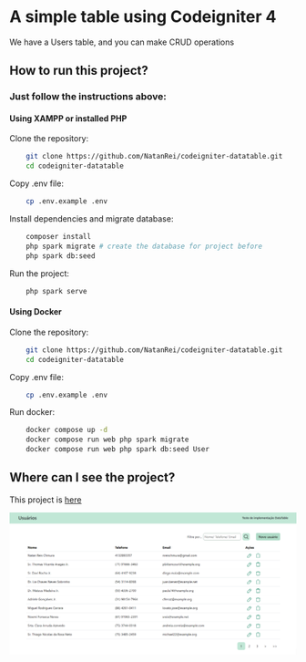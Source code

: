 # A simple table using Codeigniter 4

We have a Users table, and you can make CRUD operations

## How to run this project?

### Just follow the instructions above:

#### Using XAMPP or installed PHP

Clone the repository:

```bash 
    git clone https://github.com/NatanRei/codeigniter-datatable.git
    cd codeigniter-datatable
```

Copy .env file:

```bash 
    cp .env.example .env
```

Install dependencies and migrate database:

```bash 
    composer install
    php spark migrate # create the database for project before
    php spark db:seed
```

Run the project:

```bash 
    php spark serve
```


#### Using Docker

Clone the repository:

```bash 
    git clone https://github.com/NatanRei/codeigniter-datatable.git
    cd codeigniter-datatable
```

Copy .env file:

```bash 
    cp .env.example .env
```

Run docker:

```bash 
    docker compose up -d
    docker compose run web php spark migrate
    docker compose run web php spark db:seed User
```

## Where can I see the project?

This project is [here](https://blog.ntnconsultoria.com.br/)


<img src="project.png">
